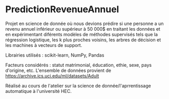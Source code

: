 # PredictionRevenueAnnuel

Projet en science de donnée où nous devions prédire si une personne a un revenu annuel inférieur ou supérieur à 50 000$ en traitant les données et en expérimentant diférents modèles de méthodes supervisés tels que la régression logistique, les k plus proches voisins, les arbres de décision et les machines à vecteurs de support. 

Librairies utilisés : scikit-learn, NumPy, Pandas

Facteurs considérés : statut matrimonial, éducation, ethie, sexe, pays d'origine, etc. 
L'ensemble de données provient de  https://archive.ics.uci.edu/ml/datasets/Adult

Réalisé au cours de l'atelier sur la science de donnée/l'aprrentissage automatique à l'université HEC. 
